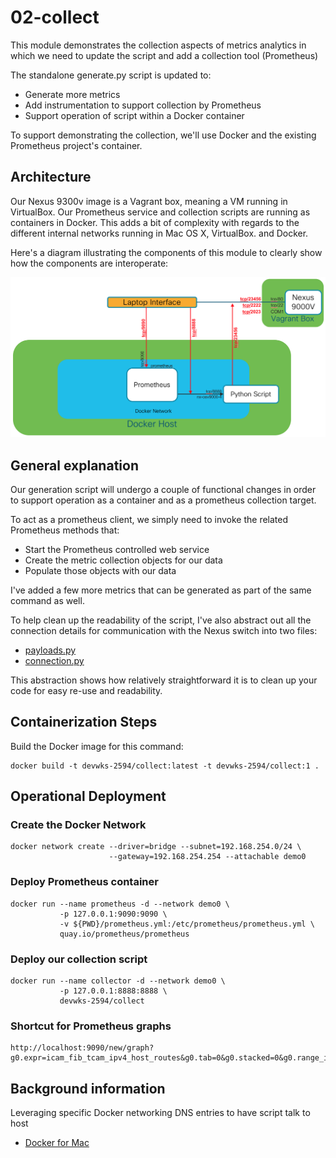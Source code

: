 # 02-collect

This module demonstrates the collection aspects of metrics
analytics in which we need to update the script and add a
collection tool (Prometheus)

The standalone generate.py script is updated to:

- Generate more metrics
- Add instrumentation to support collection by Prometheus
- Support operation of script within a Docker container

To support demonstrating the collection, we'll use Docker and
the existing Prometheus project's container.

## Architecture

Our Nexus 9300v image is a Vagrant box, meaning a VM running in
VirtualBox.  Our Prometheus service and collection scripts are
running as containers in Docker.  This adds a bit of complexity
with regards to the different internal networks running in Mac OS X,
VirtualBox. and Docker.

Here's a diagram illustrating the components of this module to clearly
show how the components are interoperate:

![Collection Architecture](images/02-collect-architecture.png)

## General explanation

Our generation script will undergo a couple of functional changes
in order to support operation as a container and as a prometheus
collection target.

To act as a prometheus client, we simply need to invoke the related
Prometheus methods that:

- Start the Prometheus controlled web service
- Create the metric collection objects for our data
- Populate those objects with our data

I've added a few more metrics that can be generated as part of the
same command as well.

To help clean up the readability of the script, I've also abstract
out all the connection details for communication with the Nexus switch
into two files:

- [payloads.py](payloads.py)
- [connection.py](connection.py)

This abstraction shows how relatively straightforward it is to clean
up your code for easy re-use and readability.

## Containerization Steps

Build the Docker image for this command:

    docker build -t devwks-2594/collect:latest -t devwks-2594/collect:1 .

## Operational Deployment

### Create the Docker Network

    docker network create --driver=bridge --subnet=192.168.254.0/24 \
                          --gateway=192.168.254.254 --attachable demo0

### Deploy Prometheus container

    docker run --name prometheus -d --network demo0 \
               -p 127.0.0.1:9090:9090 \
               -v ${PWD}/prometheus.yml:/etc/prometheus/prometheus.yml \
               quay.io/prometheus/prometheus

### Deploy our collection script

    docker run --name collector -d --network demo0 \
               -p 127.0.0.1:8888:8888 \
               devwks-2594/collect

### Shortcut for Prometheus graphs

    http://localhost:9090/new/graph?g0.expr=icam_fib_tcam_ipv4_host_routes&g0.tab=0&g0.stacked=0&g0.range_input=1h&g1.expr=icam_fib_tcam_ipv4_lpm_routes&g1.tab=0&g1.stacked=0&g1.range_input=1h&g2.expr=icam_fib_tcam_ipv4_routes&g2.tab=0&g2.stacked=0&g2.range_input=1h&g3.expr=process_start_time_seconds&g3.tab=0&g3.stacked=0&g3.range_input=1h&g4.expr=process_cpu_seconds_total&g4.tab=0&g4.stacked=0&g4.range_input=1h&g5.expr=&g5.tab=1&g5.stacked=0&g5.range_input=1h

## Background information

Leveraging specific Docker networking DNS entries to have script talk to host

- [Docker for Mac](https://docs.docker.com/docker-for-mac/networking/#use-cases-and-workarounds)

